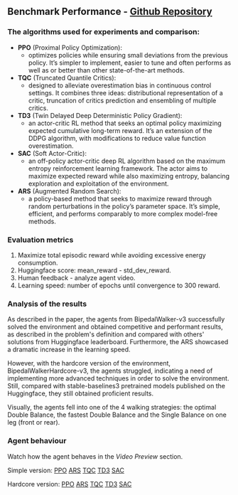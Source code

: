 ## Benchmark Performance - [Github Repository](https://github.com/pricoptudor/ATNN_PricopTudor/tree/main/FinalProject)

### The algorithms used for experiments and comparison:

- <b>PPO</b> (Proximal Policy Optimization): 
    - optimizes policies while ensuring small deviations from the previous policy. It’s simpler to implement, easier to tune and often performs as well as or better than other state-of-the-art methods.
- <b>TQC</b> (Truncated Quantile Critics):
    - designed to alleviate overestimation bias in continuous control settings. It combines three ideas: distributional representation of a critic, truncation of critics prediction and ensembling of multiple critics.
- <b>TD3</b> (Twin Delayed Deep Deterministic Policy Gradient):
    -  an actor-critic RL method that seeks an optimal policy maximizing expected cumulative long-term reward. It’s an extension of the DDPG algorithm, with modifications to reduce value function overestimation.
- <b>SAC</b> (Soft Actor-Critic):
    - an off-policy actor-critic deep RL algorithm based on the maximum entropy reinforcement learning framework. The actor aims to maximize expected reward while also maximizing entropy, balancing exploration and exploitation of the environment.
- <b>ARS</b> (Augmented Random Search):
    - a policy-based method that seeks to maximize reward through random perturbations in the policy’s parameter space. It’s simple, efficient, and performs comparably to more complex model-free methods.

### Evaluation metrics

1. Maximize total episodic reward while avoiding excessive energy consumption.
2. Huggingface score: mean_reward - std_dev_reward.
3. Human feedback - analyze agent video.
4. Learning speed: number of epochs until convergence to 300 reward.

### Analysis of the results

As described in the paper, the agents from BipedalWalker-v3 successfully solved the environment and obtained competitive and performant results, as described in the problem's definition and compared with others' solutions from Huggingface leaderboard. Furthermore, the ARS showcased a dramatic increase in the learning speed. 

However, with the hardcore version of the environment, BipedalWalkerHardcore-v3, the agents struggled, indicating a need of implementing more advanced techniques in order to solve the environment. Still, compared with stable-baselines3 pretrained models published on the Huggingface, they still obtained proficient results.

Visually, the agents fell into one of the 4 walking strategies: the optimal Double Balance, the fastest Double Balance and the Single Balance on one leg (front or rear).

### Agent behaviour

Watch how the agent behaves in the <i>Video Preview</i> section.

Simple version:
[PPO](https://huggingface.co/MadFritz/ppo-BipedalWalker-v3)
[ARS](https://huggingface.co/MadFritz/ars-BipedalWalker-v3)
[TQC](https://huggingface.co/MadFritz/tqc-BipedalWalker-v3)
[TD3](https://huggingface.co/MadFritz/td3-BipedalWalker-v3)
[SAC](https://huggingface.co/MadFritz/sac-BipedalWalker-v3)

Hardcore version:
[PPO](https://huggingface.co/MadFritz/ppo-BipedalWalkerHardcore-v3)
[ARS](https://huggingface.co/MadFritz/ars-BipedalWalkerHardcore-v3)
[TQC](https://huggingface.co/MadFritz/tqc-BipedalWalkerHardcore-v3)
[TD3](https://huggingface.co/MadFritz/td3-BipedalWalkerHardcore-v3)
[SAC](https://huggingface.co/MadFritz/sac-BipedalWalkerHardcore-v3)